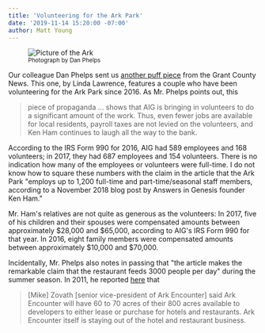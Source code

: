 ```yaml
---
title: 'Volunteering for the Ark Park'
date: '2019-11-14 15:20:00 -07:00'
author: Matt Young
---
```

<figure>
<img src="{{ site.baseurl }}/uploads/2019/Ark_On_Opening_Day.jpg" alt="Picture of the Ark"/>
<figcaption><small>Photograph by Dan Phelps</small>
</figcaption>
</figure>

Our colleague Dan Phelps sent us <a href="https://www.grantky.com/content/mission-ark-brings-couple-grant-county"> another puff piece</a> from the Grant County News. This one, by Linda Lawrence, features a couple who have been volunteering for the Ark Park since 2016. As Mr. Phelps points out, this 
<blockquote>piece of propaganda … shows that AIG is bringing in volunteers to do a significant amount of the work. Thus, even fewer jobs are available for local residents, payroll taxes are not levied on the volunteers, and Ken Ham continues to laugh all the way to the bank.</blockquote>

According to the IRS Form 990 for 2016, AIG had 589 employees and 168 volunteers; in 2017, they had 687 employees and 154 volunteers. There is no indication how many of the employees or volunteers were full-time. I do not know how to square these numbers with the claim in the article that the Ark Park "employs up to 1,200 full-time and part-time/seasonal staff members, according to a November 2018 blog post by Answers in Genesis founder Ken Ham."

Mr. Ham's relatives are not quite as generous as the volunteers: In 2017, five of his children and their spouses were compensated amounts between approximately $28,000 and $65,000, according to AIG's IRS Form 990 for that year. In 2016, eight family members were compensated amounts between approximately $10,000 and $70,000. 

Incidentally, Mr. Phelps also notes in passing that "the article makes the remarkable claim that the restaurant feeds 3000 people per day" during the summer season. In 2011, he reported <a href="https://pandasthumb.org/archives/2011/08/ark-encounter-l.html">here</a> that 
<blockquote>[Mike] Zovath [senior vice-president of Ark Encounter] said Ark Encounter will have 60 to 70 acres of their 800 acres available to developers to either lease or purchase for hotels and restaurants. Ark Encounter itself is staying out of the hotel and restaurant business.</blockquote>
